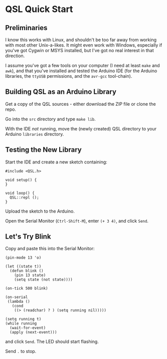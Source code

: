 QSL Quick Start
===============

Preliminaries
-------------

I know this works with Linux, and shouldn't be too far away from
working with most other Unix-a-likes.  It might even work with
Windows, especially if you've got Cygwin or MSYS installed, but I've
got no real interest in that direction.

I assume you've got a few tools on your computer (I need at least
`make` and `awk`), and that you've installed and tested the Arduino
IDE (for the Arduino libraries, the `ttyUSB` permissions, and the
`avr-gcc` tool-chain).

Building QSL as an Arduino Library
----------------------------------

Get a copy of the QSL sources - either download the ZIP file or clone
the repo.

Go into the `src` directory and type `make lib`.

With the IDE _not_ running, move the (newly created) QSL directory to
your Arduino `libraries` directory.

Testing the New Library
-----------------------

Start the IDE and create a new sketch containing:

    #include <QSL.h>

    void setup() {
    }

    void loop() {
      QSL::repl ();
    }

Upload the sketch to the Arduino.

Open the Serial Monitor (`Ctrl-Shift-M`), enter `(+ 3 4)`, and click
`Send`.

Let's Try Blink
---------------

Copy and paste this into the Serial Monitor:

    (pin-mode 13 'o)

    (let ((state t))
      (defun blink ()
        (pin 13 state)
        (setq state (not state))))

    (on-tick 500 blink)

    (on-serial
     (lambda ()
       (cond
        ((> (readchar) ? ) (setq running nil)))))

    (setq running t)
    (while running
      (wait-for-event)
      (apply (next-event)))

and click `Send`.  The LED should start flashing.

Send `.` to stop.
